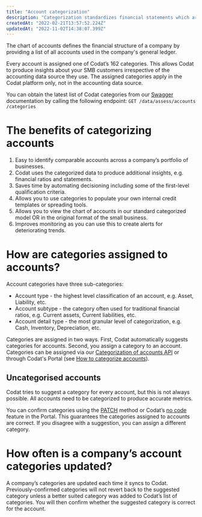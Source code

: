 ```yaml
---
title: "Account categorization"
description: "Categorization standardizes financial statements which are used to produce insights about your customers' financial health"
createdAt: "2022-02-21T13:57:52.224Z"
updatedAt: "2022-11-02T14:38:07.399Z"
---
```


The chart of accounts defines the financial structure of a company by providing a list of all accounts used in the company's general ledger.

Every account is assigned one of Codat’s 162 categories. This allows Codat to produce insights about your SMB customers irrespective of the accounting data source they use. The assigned categories apply in the Codat platform only, not in the accounting data source.

You can obtain the latest list of Codat categories from our <a className="external" href="https://api.codat.io/swagger/index.html#/Assess/get_data_assess_accounts_categories" target="_blank">Swagger</a> documentation by calling the following endpoint:
`GET ​/data​/assess​/accounts​/categories`

# The benefits of categorizing accounts

1. Easy to identify comparable accounts across a company’s portfolio of businesses.
2. Codat uses the categorized data to produce additional insights, e.g. financial ratios and statements.
3. Saves time by automating decisioning including some of the first-level qualification criteria.
4. Allows you to use categories to populate your own internal credit templates or spreading tools.
5. Allows you to view the chart of accounts in our standard categorized model OR in the original format of the small business.
6. Improves monitoring as you can use this to create alerts for deteriorating trends.

# How are categories assigned to accounts?
Account categories have three sub-categories:

- Account type - the highest level classification of an account, e.g. Asset, Liability, etc.
- Account subtype - the category often used for traditional financial ratios, e.g. Current assets, Current liabilities, etc.
- Account detail type - the most granular level of categorization, e.g. Cash, Inventory, Depreciation, etc.

Categories are assigned in two ways. First, Codat automatically suggests categories for accounts. Second, you assign a category to an account. Categories can be assigned via our [Categorization of accounts API](/assess/categories/api-categorization-of-accounts) or through Codat's Portal (see [How to categorize accounts](/assess/portal/categorization-of-accounts#account-categorization)).

## Uncategorised accounts

Codat tries to suggest a category for every account, but this is not always possible. All accounts need to be categorized to produce accurate metrics.

You can confirm categories using the <a className="external" href="https://api.codat.io/swagger/index.html#/Assess/patch_data_companies__companyId__connections__connectionId__assess_accounts_categories" target="_blank">PATCH</a> method or Codat’s <a className="external" href="https://app.codat.io/" target="_blank">no code</a> feature in the Portal. This guarantees the categories assigned to accounts are correct. If you disagree with a suggestion, you can assign a different category.

# How often is a company’s account categories updated?
A company’s categories are updated each time it syncs to Codat. Previously-confirmed categories will not revert back to the suggested category unless a better suited category was added to Codat’s list of categories. You will then confirm whether the suggested category is correct for the account.
